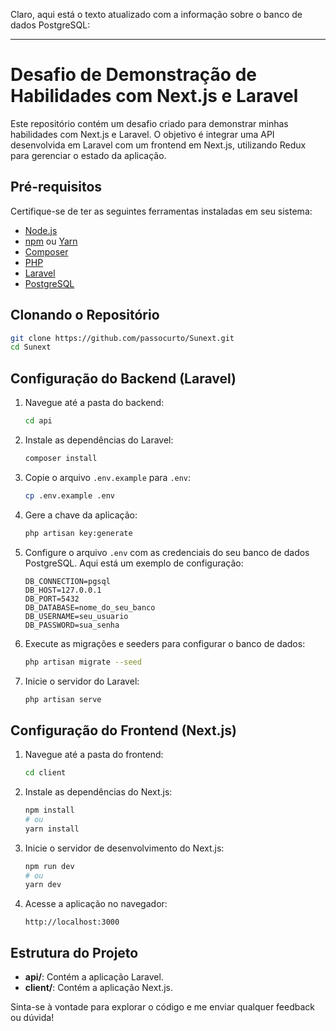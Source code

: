 Claro, aqui está o texto atualizado com a informação sobre o banco de dados PostgreSQL:

---

# Desafio de Demonstração de Habilidades com Next.js e Laravel

Este repositório contém um desafio criado para demonstrar minhas habilidades com Next.js e Laravel. O objetivo é integrar uma API desenvolvida em Laravel com um frontend em Next.js, 
utilizando Redux para gerenciar o estado da aplicação.

## Pré-requisitos

Certifique-se de ter as seguintes ferramentas instaladas em seu sistema:

- [Node.js](https://nodejs.org/)
- [npm](https://www.npmjs.com/) ou [Yarn](https://yarnpkg.com/)
- [Composer](https://getcomposer.org/)
- [PHP](https://www.php.net/)
- [Laravel](https://laravel.com/)
- [PostgreSQL](https://www.postgresql.org/)

## Clonando o Repositório

```bash
git clone https://github.com/passocurto/Sunext.git
cd Sunext
```

## Configuração do Backend (Laravel)

1. Navegue até a pasta do backend:

    ```bash
    cd api
    ```

2. Instale as dependências do Laravel:

    ```bash
    composer install
    ```

3. Copie o arquivo `.env.example` para `.env`:

    ```bash
    cp .env.example .env
    ```

4. Gere a chave da aplicação:

    ```bash
    php artisan key:generate
    ```

5. Configure o arquivo `.env` com as credenciais do seu banco de dados PostgreSQL. Aqui está um exemplo de configuração:

    ```env
    DB_CONNECTION=pgsql
    DB_HOST=127.0.0.1
    DB_PORT=5432
    DB_DATABASE=nome_do_seu_banco
    DB_USERNAME=seu_usuario
    DB_PASSWORD=sua_senha
    ```

6. Execute as migrações e seeders para configurar o banco de dados:

    ```bash
    php artisan migrate --seed
    ```

7. Inicie o servidor do Laravel:

    ```bash
    php artisan serve
    ```

## Configuração do Frontend (Next.js)

1. Navegue até a pasta do frontend:

    ```bash
    cd client
    ```

2. Instale as dependências do Next.js:

    ```bash
    npm install
    # ou
    yarn install
    ```

3. Inicie o servidor de desenvolvimento do Next.js:

    ```bash
    npm run dev
    # ou
    yarn dev
    ```

4. Acesse a aplicação no navegador:

    ```
    http://localhost:3000
    ```

## Estrutura do Projeto

- **api/**: Contém a aplicação Laravel.
- **client/**: Contém a aplicação Next.js.

Sinta-se à vontade para explorar o código e me enviar qualquer feedback ou dúvida!
